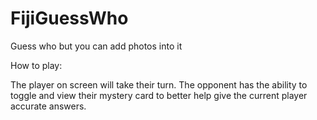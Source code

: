 # FijiGuessWho
Guess who but you can add photos into it 

How to play:

The player on screen will take their turn.
The opponent has the ability to toggle and view their mystery card to better help give the current player accurate answers.
